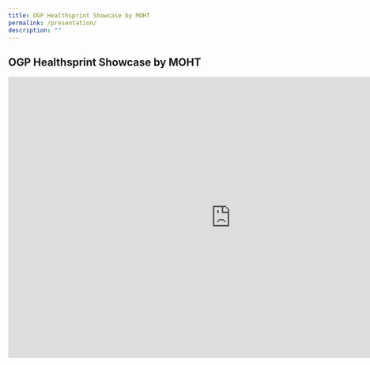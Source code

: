 ```yaml
---
title: OGP Healthsprint Showcase by MOHT
permalink: /presentation/
description: ""
---
```


## OGP Healthsprint Showcase by MOHT

<iframe allowfullscreen="true" height="569" width="900" frameborder="0" src="https://docs.google.com/presentation/d/e/2PACX-1vR0KxCgTZALuTem1AGFwBtLJ3T18lv_wY32ZlY7jru-MsBZjsLfe1PXQDs-3cKfx2xF877F59FuJB6W/embed?start=true&amp;loop=true&amp;delayms=60000"></iframe>
